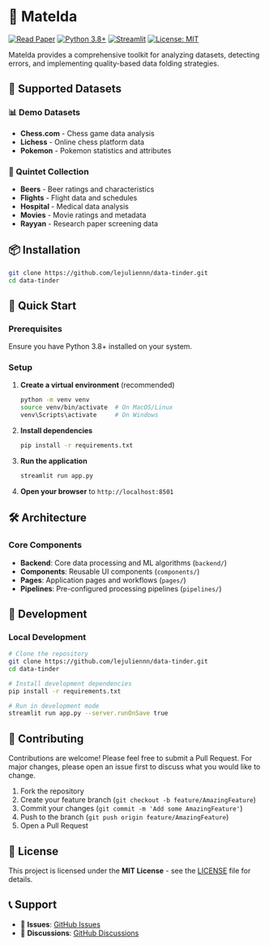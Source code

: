 # 🚀 Matelda

[![Read Paper](https://img.shields.io/badge/📄%20Read%20Paper-OpenProceedings-blue)](https://www.openproceedings.org/2025/conf/edbt/paper-98.pdf)
[![Python 3.8+](https://img.shields.io/badge/python-3.8+-blue.svg)](https://www.python.org/downloads/)
[![Streamlit](https://img.shields.io/badge/streamlit-1.0+-red.svg)](https://streamlit.io)
[![License: MIT](https://img.shields.io/badge/License-MIT-yellow.svg)](https://opensource.org/licenses/MIT)

Matelda provides a comprehensive toolkit for analyzing datasets, detecting errors, and implementing quality-based data folding strategies.

## 🎯 Supported Datasets

### 📊 Demo Datasets
- **Chess.com** - Chess game data analysis
- **Lichess** - Online chess platform data
- **Pokemon** - Pokemon statistics and attributes

### 🏢 Quintet Collection
- **Beers** - Beer ratings and characteristics
- **Flights** - Flight data and schedules
- **Hospital** - Medical data analysis
- **Movies** - Movie ratings and metadata
- **Rayyan** - Research paper screening data

## 📦 Installation

```bash
git clone https://github.com/lejuliennn/data-tinder.git
cd data-tinder
```

## 🚀 Quick Start

### Prerequisites

Ensure you have Python 3.8+ installed on your system.

### Setup

1. **Create a virtual environment** (recommended)
   ```bash
   python -m venv venv
   source venv/bin/activate  # On MacOS/Linux
   venv\Scripts\activate     # On Windows
   ```

2. **Install dependencies**
   ```bash
   pip install -r requirements.txt
   ```

3. **Run the application**
   ```bash
   streamlit run app.py
   ```

4. **Open your browser** to `http://localhost:8501`

## 🛠️ Architecture

### Core Components

- **Backend**: Core data processing and ML algorithms (`backend/`)
- **Components**: Reusable UI components (`components/`)
- **Pages**: Application pages and workflows (`pages/`)
- **Pipelines**: Pre-configured processing pipelines (`pipelines/`)

## 🧪 Development

### Local Development

```bash
# Clone the repository
git clone https://github.com/lejuliennn/data-tinder.git
cd data-tinder

# Install development dependencies
pip install -r requirements.txt

# Run in development mode
streamlit run app.py --server.runOnSave true
```

## 🤝 Contributing

Contributions are welcome! Please feel free to submit a Pull Request. For major changes, please open an issue first to discuss what you would like to change.

1. Fork the repository
2. Create your feature branch (`git checkout -b feature/AmazingFeature`)
3. Commit your changes (`git commit -m 'Add some AmazingFeature'`)
4. Push to the branch (`git push origin feature/AmazingFeature`)
5. Open a Pull Request

## 📄 License

This project is licensed under the **MIT License** - see the [LICENSE](LICENSE) file for details.

## 📞 Support

- 🐛 **Issues**: [GitHub Issues](https://github.com/lejuliennn/data-tinder/issues)
- 💬 **Discussions**: [GitHub Discussions](https://github.com/lejuliennn/data-tinder/discussions)
